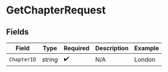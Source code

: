 # GetChapterRequest


## Fields

| Field              | Type               | Required           | Description        | Example            |
| ------------------ | ------------------ | ------------------ | ------------------ | ------------------ |
| `ChapterID`        | *string*           | :heavy_check_mark: | N/A                | London             |